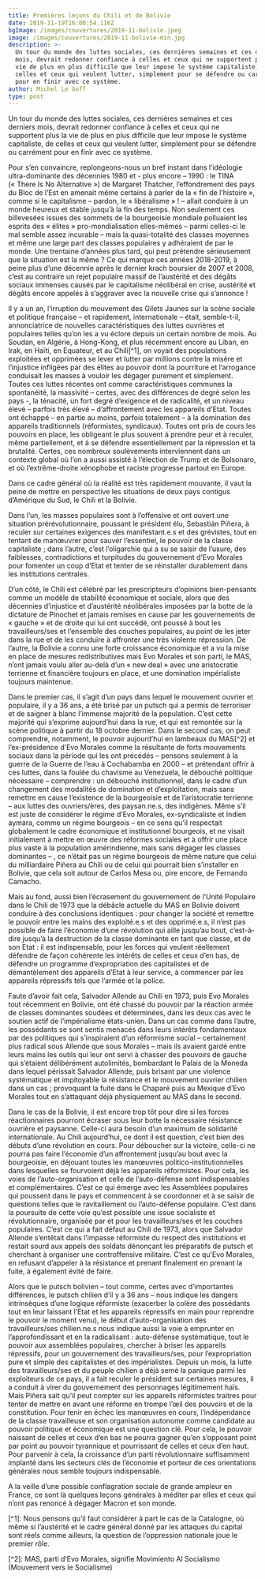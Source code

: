```yaml
---
title: Premières leçons du Chili et de Bolivie
date: 2019-11-19T16:00:54.116Z
bgImage: /images/couvertures/2019-11-bolivie.jpeg
image: /images/couvertures/2019-11-bolivie-min.jpg
description: >-
  Un tour du monde des luttes sociales, ces dernières semaines et ces derniers
  mois, devrait redonner confiance à celles et ceux qui ne supportent plus la
  vie de plus en plus difficile que leur impose le système capitaliste, de
  celles et ceux qui veulent lutter, simplement pour se défendre ou carrément
  pour en finir avec ce système.
author: Michel Le Goff
type: post
---
```

Un tour du monde des luttes sociales, ces dernières semaines et ces derniers mois, devrait redonner confiance à celles et ceux qui ne supportent plus la vie de plus en plus difficile que leur impose le système capitaliste, de celles et ceux qui veulent lutter, simplement pour se défendre ou carrément pour en finir avec ce système.

Pour s’en convaincre, replongeons-nous un bref instant dans l’idéologie ultra-dominante des décennies 1980 et - plus encore – 1990 : le TINA (« There Is No Alternative ») de Margaret Thatcher, l’effondrement des pays du Bloc de l’Est en amenait même certains à parler de la « fin de l’histoire », comme si le capitalisme – pardon, le « libéralisme » ! – allait conduire à un monde heureux et stable jusqu’à la fin des temps. Non seulement ces billevesées issues des sommets de la bourgeoisie mondiale polluaient les esprits des « élites » pro-mondialisation elles-mêmes – parmi celles-ci le mal semble assez incurable – mais la quasi-totalité des classes moyennes et  même une large part des classes populaires y adhéraient de par le monde. Une trentaine d’années plus tard, qui peut prétendre sérieusement que la situation est la même ? Ce qui marque ces années 2018-2019, à peine plus d’une décennie après le dernier krach boursier de 2007 et 2008, c’est au contraire un rejet populaire massif de l’austérité et des dégâts sociaux immenses causés par le capitalisme néolibéral en crise, austérité et dégâts encore appelés à s’aggraver avec la nouvelle crise qui s’annonce ! 

Il y a un an, l’irruption du mouvement des Gilets Jaunes sur la scène sociale et politique française – et rapidement, internationale – était, semble-t-il, annonciatrice de nouvelles caractéristiques des luttes ouvrières et populaires telles qu’on les a vu éclore depuis un certain nombre de mois. Au Soudan, en Algérie, à Hong-Kong, et plus récemment encore au Liban, en Irak, en Haïti, en Equateur, et au Chili\[^1], on voyait des populations exploitées et opprimées se lever et lutter par millions contre la misère et l’injustice infligées par des élites au pouvoir dont la pourriture et l’arrogance conduisait les masses à vouloir les dégager purement et simplement. Toutes ces luttes récentes ont comme caractéristiques communes la spontanéité, la massivité – certes, avec des différences de degré selon les pays -, la ténacité, un fort degré d’exigence et de radicalité, et un niveau élevé – parfois très élevé – d’affrontement avec les appareils d’Etat. Toutes ont échappé – en partie au moins, parfois totalement – à la domination des appareils traditionnels (réformistes, syndicaux). Toutes ont pris de cours les pouvoirs en place, les obligeant le plus souvent à prendre peur et à reculer, même partiellement, et à se défendre essentiellement par la répression et la brutalité. Certes, ces nombreux soulèvements interviennent dans un contexte global où l’on a aussi assisté à l’élection de Trump et de Bolsonaro, et où l’extrême-droite xénophobe et raciste progresse partout en Europe. 

Dans ce cadre général où la réalité est très rapidement mouvante, il vaut la peine de mettre en perspective les situations de deux pays contigus d’Amérique du Sud, le Chili et la Bolivie. 

Dans l’un, les masses populaires sont à l’offensive et ont ouvert une situation prérévolutionnaire, poussant le président élu, Sebastián Piñera, à reculer sur certaines exigences des manifestant.e.s et des grévistes, tout en tentant de manœuvrer pour sauver l’essentiel, le pouvoir de la classe capitaliste ; dans l’autre, c’est l’oligarchie qui a su se saisir de l’usure, des faiblesses, contradictions et turpitudes du gouvernement d’Evo Morales pour fomenter un coup d’Etat et tenter de se réinstaller durablement dans les institutions centrales. 

D’un côté, le Chili est célébré par les prescripteurs d’opinions bien-pensants comme un modèle de stabilité économique et sociale, alors que des décennies d’injustice et d’austérité néolibérales imposées par la botte de la dictature de Pinochet et jamais remises en cause par les gouvernements de « gauche » et de droite qui lui ont succédé, ont poussé à bout les travailleurs/ses et l’ensemble des couches populaires, au point de les jeter dans la rue et de les conduire à affronter une très violente répression. De l’autre, la Bolivie a connu une forte croissance économique et a vu la mise en place de mesures redistributives mais Evo Morales et son parti, le MAS, n’ont jamais voulu aller au-delà d’un « new deal » avec une aristocratie terrienne et financière toujours en place, et une domination impérialiste toujours maintenue. 

Dans le premier cas, il s’agit d’un pays dans lequel le mouvement ouvrier et populaire, il y a 36 ans, a été brisé par un putsch qui a permis de terroriser et de saigner à blanc l’immense majorité de la population. C’est cette majorité qui s’exprime aujourd’hui dans la rue, et qui est remontée sur la scène politique à partir du 18 octobre dernier. Dans le second cas, on peut comprendre, notamment, le pouvoir aujourd’hui en lambeaux du MAS\[^2] et l’ex-présidence d’Evo Morales comme la résultante de forts mouvements sociaux dans la période qui les ont précédés – pensons seulement à la guerre de la Guerre de l’eau à Cochabamba en 2000 – et prétendant offrir à ces luttes, dans la foulée du chavisme au Venezuela, le débouché politique nécessaire – comprendre : un débouché institutionnel, dans le cadre d’un changement des modalités de domination et d’exploitation, mais sans remettre en cause l’existence de la bourgeoisie et de l’aristocratie terrienne – aux luttes des ouvriers/ères, des paysan.ne.s, des indigènes. Même s’il est juste de considérer le régime d’Evo Morales, ex-syndicaliste et Indien aymara, comme un régime bourgeois – en ce sens qu’il respectait globalement le cadre économique et institutionnel bourgeois, et ne visait initialement à mettre en œuvre des réformes sociales et à offrir une place plus vaste à la population amérindienne, mais sans dégager les classes dominantes – , ce n’était pas un régime bourgeois de même nature que celui du milliardaire Piñera au Chili ou de celui qui pourrait bien s’installer en Bolivie, que cela soit autour de Carlos Mesa ou, pire encore, de Fernando Camacho.

Mais au fond, aussi bien l’écrasement du gouvernement de l’Unité Populaire dans le Chili de 1973 que la débâcle actuelle du MAS en Bolivie doivent conduire à des conclusions identiques : pour changer la société et remettre le pouvoir entre les mains des exploité.e.s et des opprimé.e.s, il n’est pas possible de faire l’économie d’une révolution qui aille jusqu’au bout, c’est-à-dire jusqu’à la destruction de la classe dominante en tant que classe, et de son Etat : il est indispensable, pour les forces qui veulent réellement défendre de façon cohérente les intérêts de celles et ceux d’en bas, de défendre un programme d’expropriation des capitalistes et de démantèlement des appareils d’Etat à leur service, à commencer par les appareils répressifs tels que l’armée et la police. 

Faute d’avoir fait cela, Salvador Allende au Chili en 1973, puis Evo Morales tout récemment en Bolivie, ont été chassé du pouvoir par la réaction armée de classes dominantes soudées et déterminées, dans les deux cas avec le soutien actif de l’impérialisme états-unien. Dans un cas comme dans l’autre, les possédants se sont sentis menacés dans leurs intérêts fondamentaux par des politiques qui s’inspiraient d’un réformisme social – certainement plus radical sous Allende que sous Morales – mais ils avaient gardé entre leurs mains les outils qui leur ont servi à chasser des pouvoirs de gauche qui s’étaient délibérément autolimités, bombardant le Palais de la Moneda dans lequel périssait Salvador Allende, puis brisant par une violence systématique et impitoyable la résistance et le mouvement ouvrier chilien dans un cas ; provoquant la fuite dans le Chaparé puis au Mexique d’Evo Morales tout en s’attaquant déjà physiquement au MAS dans le second. 

Dans le cas de la Bolivie, il est encore trop tôt pour dire si les forces réactionnaires pourront écraser sous leur botte la nécessaire résistance ouvrière et paysanne. Celle-ci aura besoin d’un maximum de solidarité internationale. Au Chili aujourd’hui, ce dont il est question, c’est bien des débuts d’une révolution en cours. Pour déboucher sur la victoire, celle-ci ne pourra pas faire l’économie d’un affrontement jusqu’au bout avec la bourgeoisie, en déjouant toutes les manœuvres politico-institutionnelles dans lesquelles se fourvoient déjà les appareils réformistes. Pour cela, les voies de l’auto-organisation et celle de l’auto-défense sont indispensables et complémentaires. C’est ce qui émerge avec les Assemblées populaires qui poussent dans le pays et commencent à se coordonner et à se saisir de questions telles que le ravitaillement ou l’auto-défense populaire. C’est dans la poursuite de cette voie qu’est possible une issue socialiste et révolutionnaire, organisée par et pour les travailleurs/ses et les couches populaires. C’est ce qui a fait défaut au Chili de 1973, alors que Salvador Allende s’entêtait dans l’impasse réformiste du respect des institutions et restait sourd aux appels des soldats dénonçant les préparatifs de putsch et cherchant à organiser une controffensive militaire. C’est ce qu’Evo Morales, en refusant d’appeler à la résistance et prenant finalement en prenant la fuite, à également évité de faire.

Alors que le putsch bolivien – tout comme, certes avec d’importantes différences, le putsch chilien d’il y a 36 ans – nous indique les dangers intrinsèques d’une logique réformiste (exacerber la colère des possédants tout en leur laissant l’Etat et les appareils répressifs en main pour reprendre le pouvoir le moment venu), le début d’auto-organisation des travailleurs/ses chilien.ne.s nous indique aussi la voie à emprunter en l’approfondissant et en la radicalisant : auto-défense systématique, tout le pouvoir aux assemblées populaires, chercher à briser les appareils répressifs, pour un gouvernement des travailleurs/ses, pour l’expropriation pure et simple des capitalistes et des impérialistes. Depuis un mois, la lutte des travailleurs/ses et du peuple chilien a déjà semé la panique parmi les exploiteurs de ce pays, il a fait reculer le président sur certaines mesures, il a conduit à virer du gouvernement des personnages légitimement haïs. Mais Piñera sait qu’il peut compter sur les appareils réformistes traitres pour tenter de mettre en avant une réforme en trompe l’œil des pouvoirs et de la constitution. Pour tenir en échec les manœuvres en cours, l’indépendance de la classe travailleuse et son organisation autonome comme candidate au pouvoir politique et économique est une question clé. Pour cela, le pouvoir naissant de celles et ceux d’en bas ne pourra gagner qu’en s’opposant point par point au pouvoir tyrannique et pourrissant de celles et ceux d’en haut. Pour parvenir à cela, la croissance d’un parti révolutionnaire suffisamment implanté dans les secteurs clés de l’économie et porteur de ces orientations générales nous semble toujours indispensable. 

A la veille d’une possible conflagration sociale de grande ampleur en France, ce sont là quelques leçons générales à méditer par elles et ceux qui n’ont pas renoncé à dégager Macron et son monde. 

\[^1]: Nous pensons qu’il faut considérer à part le cas de la Catalogne, où même si l’austérité et le cadre général donné par les attaques du capital sont réels comme ailleurs, la question de l’oppression nationale joue le premier rôle.

\[^2]: MAS, parti d’Evo Morales, signifie Movimiento Al Socialismo (Mouvement vers le Socialisme)
